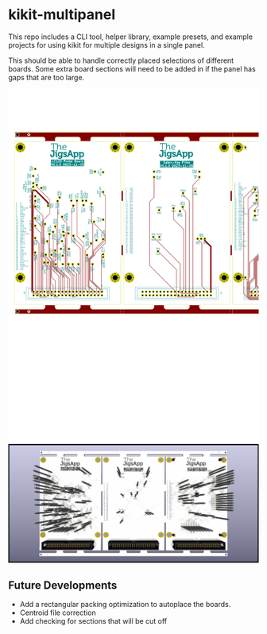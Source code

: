 # kikit-multipanel

This repo includes a CLI tool, helper library, example presets, and example projects for using kikit for multiple designs in a single panel.

This should be able to handle correctly placed selections of different boards.
Some extra board sections will need to be added in if the panel has gaps that are too large.

![](panel.svg)
![](panel-3D.png)

## Future Developments
+ Add a rectangular packing optimization to autoplace the boards.
+ Centroid file correction
+ Add checking for sections that will be cut off
